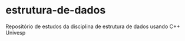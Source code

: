 # estrutura-de-dados
Repositório de estudos da disciplina de estrutura de dados usando C++
Univesp 
